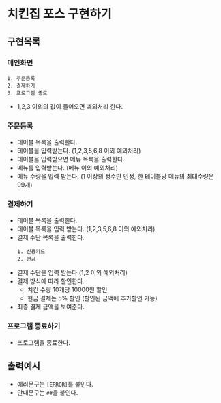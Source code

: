 # 치킨집 포스 구현하기

## 구현목록

### 메인화면
```
1. 주문등록
2. 결제하기
3. 프로그램 종료    
```
- 1,2,3 이외의 값이 들어오면 예외처리 한다.

### 주문등록
- 테이블 목록을 출력한다.
- 테이블을 입력받는다. (1,2,3,5,6,8 이외 예외처리)
- 테이블을 입력받으면 메뉴 목록을 출력한다.
- 메뉴를 입력받는다. (메뉴 이외 예외처리)
- 메뉴 수량을 입력 받는다. (1 이상의 정수만 인정, 한 테이블당 메뉴의 최대수량은 99개)

### 결제하기
- 테이블 목록을 출력한다.
- 테이블 목록을 입력 받는다. (1,2,3,5,6,8 이외 예외처리)
- 결제 수단 목록을 출력한다.
    ```
    1. 신용카드
    2. 현금  
    ```
- 결제 수단을 입력 받는다.(1,2 이외 예외처리)
- 결제 방식에 따라 할인한다.
    - 치킨 수량 10개당 10000원 할인
    - 현금 결제는 5% 할인 (할인된 금액에 추가할인 가능)
- 최종 결제 금액을 보여준다.

### 프로그램 종료하기
- 프로그램을 종료한다.

## 출력예시

- 에러문구는 `[ERROR]`를 붙인다.
- 안내문구는 `##`을 붙인다.